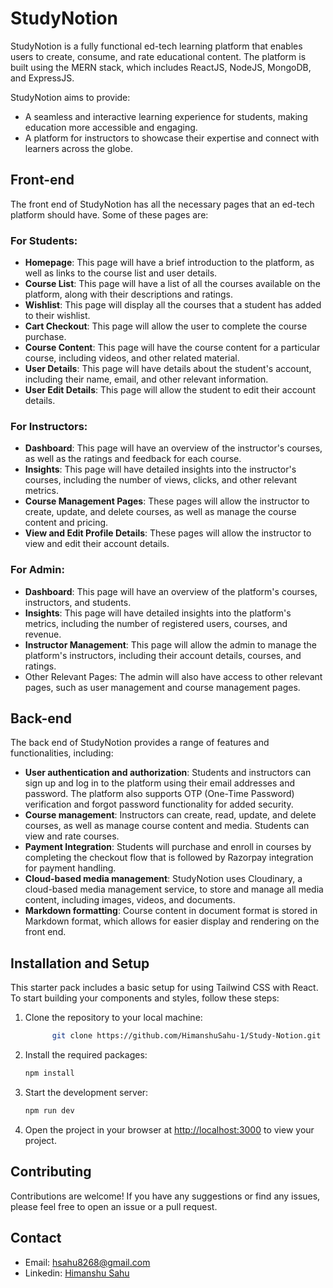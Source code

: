  # StudyNotion

StudyNotion is a fully functional ed-tech learning platform that enables users to create, consume, and rate educational content. The platform is built using the MERN stack, which includes ReactJS, NodeJS, MongoDB, and ExpressJS.

StudyNotion aims to provide:

- A seamless and interactive learning experience for students, making education more accessible and engaging.
- A platform for instructors to showcase their expertise and connect with learners across the globe.

## Front-end

The front end of StudyNotion has all the necessary pages that an ed-tech platform should have. Some of these pages are:

### For Students:

- **Homepage**: This page will have a brief introduction to the platform, as well as links to the course list and user details.
- **Course List**: This page will have a list of all the courses available on the platform, along with their descriptions and ratings.
- **Wishlist**: This page will display all the courses that a student has added to their wishlist.
- **Cart Checkout**: This page will allow the user to complete the course purchase.
- **Course Content**: This page will have the course content for a particular course, including videos, and other related material.
- **User Details**: This page will have details about the student's account, including their name, email, and other relevant information.
- **User Edit Details**: This page will allow the student to edit their account details.

### For Instructors:

- **Dashboard**: This page will have an overview of the instructor's courses, as well as the ratings and feedback for each course.
- **Insights**: This page will have detailed insights into the instructor's courses, including the number of views, clicks, and other relevant metrics.
- **Course Management Pages**: These pages will allow the instructor to create, update, and delete courses, as well as manage the course content and pricing.
- **View and Edit Profile Details**: These pages will allow the instructor to view and edit their account details.

### For Admin:

- **Dashboard**: This page will have an overview of the platform's courses, instructors, and students.
- **Insights**: This page will have detailed insights into the platform's metrics, including the number of registered users, courses, and revenue.
- **Instructor Management**: This page will allow the admin to manage the platform's instructors, including their account details, courses, and ratings.
- Other Relevant Pages: The admin will also have access to other relevant pages, such as user management and course management pages.

## Back-end

The back end of StudyNotion provides a range of features and functionalities, including:

- **User authentication and authorization**: Students and instructors can sign up and log in to the platform using their email addresses and password. The platform also supports OTP (One-Time Password) verification and forgot password functionality for added security.
- **Course management**: Instructors can create, read, update, and delete courses, as well as manage course content and media. Students can view and rate courses.
- **Payment Integration**: Students will purchase and enroll in courses by completing the checkout flow that is followed by Razorpay integration for payment handling.
- **Cloud-based media management**: StudyNotion uses Cloudinary, a cloud-based media management service, to store and manage all media content, including images, videos, and documents.
- **Markdown formatting**: Course content in document format is stored in Markdown format, which allows for easier display and rendering on the front end.

## Installation and Setup

This starter pack includes a basic setup for using Tailwind CSS with React. To start building your components and styles, follow these steps:

1. Clone the repository to your local machine:

    ```bash
          git clone https://github.com/HimanshuSahu-1/Study-Notion.git

    ```

2. Install the required packages:

    ```bash
    npm install
    ```

3. Start the development server:

    ```bash
    npm run dev
    ```

4. Open the project in your browser at [http://localhost:3000](http://localhost:3000) to view your project.

## Contributing

Contributions are welcome! If you have any suggestions or find any issues, please feel free to open an issue or a pull request.

## Contact

- Email: hsahu8268@gmail.com
- Linkedin: [Himanshu Sahu](https://www.linkedin.com/in/himanshu-sahu-/)
  

